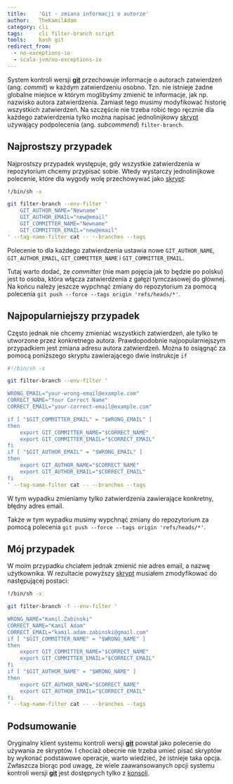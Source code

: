 ```yaml
---
title:    'Git - zmiana informacji o autorze'
author:   TheKamilAdam
category: cli
tags:     cli filter-branch script
tools:    bash git
redirect_from:
  - no-exceptions-io
  - scala-jvm/no-exceptions-io
---
```


System kontroli wersji **[git]** przechowuje informacje o autorach zatwierdzeń (ang. *commit*)
w każdym zatwierdzeniu osobno.
Tzn. nie istnieje żadne globalne miejsce w którym moglibyśmy zmienić te informacje,
jak np. nazwisko autora zatwierdzenia.
Zamiast tego musimy modyfikować historię wszystkich zatwierdzeń.
Na szczęście nie trzeba robić tego ręcznie dla każdego zatwierdzenia
tylko można napisać jednolinijkowy [skrypt] używający podpolecenia (ang. *subcommend*) `filter-branch`.

## Najprostszy przypadek

Najprostszy przypadek występuje,
gdy wszystkie zatwierdzenia w repozytorium chcemy przypisać sobie.
Wtedy wystarczy jednolinijkowe polecenie, które dla wygody wolę przechowywać jako [skrypt]:

```bash
!/bin/sh -x

git filter-branch --env-filter '
    GIT_AUTHOR_NAME="Newname"
    GIT_AUTHOR_EMAIL="new@email"
    GIT_COMMITTER_NAME="Newname"
    GIT_COMMITTER_EMAIL="new@email"
' --tag-name-filter cat -- --branches --tags
```
Polecenie to dla każdego zatwierdzenia ustawia nowe
`GIT_AUTHOR_NAME`, `GIT_AUTHOR_EMAIL`, `GIT_COMMITTER_NAME` i `GIT_COMMITTER_EMAIL`.

Tutaj warto dodać,
że *committer* (nie mam pojęcia jak to będzie po polsku) jest to osoba,
która włącza zatwierdzenia z gałęzi tymczasowej do głównej.
Na końcu należy jeszcze wypchnąć zmiany do repozytorium za pomocą polecenia
`git push --force --tags origin 'refs/heads/*'`.

## Najpopularniejszy przypadek
Często jednak nie chcemy zmieniać wszystkich zatwierdzeń,
ale tylko te utworzone przez konkretnego autora.
Prawdopodobnie najpopularniejszym przypadkiem jest zmiana adresu autora zatwierdzeń.
Można to osiągnąć za pomocą poniższego skryptu zawierającego dwie instrukcje `if`
```bash
#!/bin/sh -x

git filter-branch --env-filter '

WRONG_EMAIL="your-wrong-email@example.com"
CORRECT_NAME="Your Correct Name"
CORRECT_EMAIL="your-correct-email@example.com"

if [ "$GIT_COMMITTER_EMAIL" = "$WRONG_EMAIL" ]
then
    export GIT_COMMITTER_NAME="$CORRECT_NAME"
    export GIT_COMMITTER_EMAIL="$CORRECT_EMAIL"
fi
if [ "$GIT_AUTHOR_EMAIL" = "$WRONG_EMAIL" ]
then
    export GIT_AUTHOR_NAME="$CORRECT_NAME"
    export GIT_AUTHOR_EMAIL="$CORRECT_EMAIL"
fi
' --tag-name-filter cat -- --branches --tags
```
W tym wypadku zmieniamy tylko zatwierdzenia zawierające konkretny, błędny adres email.

Także w tym wypadku musimy wypchnąć zmiany do repozytorium za pomocą polecenia
`git push --force --tags origin 'refs/heads/*'`.

## Mój przypadek

W moim przypadku chciałem jednak zmienić nie adres email, a nazwę użytkownika.
W rezultacie powyższy [skrypt] musiałem zmodyfikować do następującej postaci:
```bash
!/bin/sh -x

git filter-branch -f --env-filter '

WRONG_NAME="Kamil.Zabinski"
CORRECT_NAME="Kamil Adam"
CORRECT_EMAIL="kamil.adam.zabinski@gmail.com"
if [ "$GIT_COMMITTER_NAME" = "$WRONG_NAME" ]
then
    export GIT_COMMITTER_NAME="$CORRECT_NAME"
    export GIT_COMMITTER_EMAIL="$CORRECT_EMAIL"
fi
if [ "$GIT_AUTHOR_NAME" = "$WRONG_NAME" ]
then
    export GIT_AUTHOR_NAME="$CORRECT_NAME"
    export GIT_AUTHOR_EMAIL="$CORRECT_EMAIL"
fi
' --tag-name-filter cat -- --branches --tags
```

## Podsumowanie

Oryginalny klient systemu kontroli wersji **[git]** powstał jako polecenie do używania ze skryptów.
I chociaż obecnie nie trzeba umieć pisać skryptów by wykonać podstawowe operacje,
warto wiedzieć, że istnieje taka opcja.
Zwłaszcza biorąc pod uwagę,
że wiele zaawansowanych opcji systemu kontroli wersji **[git]** jest dostępnych tylko z [konsoli].

[bash]:          /tools/bash
[git]:           /tools/git

[cli]:           /tags/cli
[filter-branch]: /tags/filter-branch
[konsoli]:       /tags/cli
[script]:        /tags/script
[skrypt]:        /tags/script
